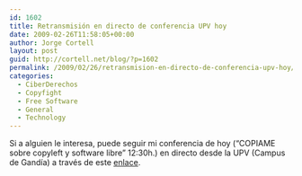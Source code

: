 ```yaml
---
id: 1602
title: Retransmisión en directo de conferencia UPV hoy
date: 2009-02-26T11:58:05+00:00
author: Jorge Cortell
layout: post
guid: http://cortell.net/blog/?p=1602
permalink: /2009/02/26/retransmision-en-directo-de-conferencia-upv-hoy/
categories:
  - CiberDerechos
  - Copyfight
  - Free Software
  - General
  - Technology
---
```

Si a alguien le interesa, puede seguir mi conferencia de hoy (&#8220;COPIAME sobre copyleft y software libre&#8221; 12:30h.) en directo desde la UPV (Campus de Gandía) a través de este <a title="http://www.upv.es/endirecto/GND/" href="http://www.upv.es/endirecto/GND/" target="_blank">enlace</a>.